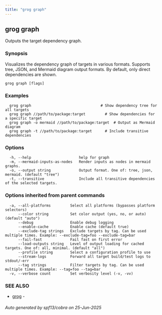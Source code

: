 ```yaml
---
title: "grog graph"
---
```

## grog graph

Outputs the target dependency graph.

### Synopsis

Visualizes the dependency graph of targets in various formats.
Supports tree, JSON, and Mermaid diagram output formats. By default, only direct dependencies are shown.

```
grog graph [flags]
```

### Examples

```
  grog graph                                # Show dependency tree for all targets
  grog graph //path/to/package:target         # Show dependencies for a specific target
  grog graph -o mermaid //path/to/package:target  # Output as Mermaid diagram
  grog graph -t //path/to/package:target      # Include transitive dependencies
```

### Options

```
  -h, --help                      help for graph
  -m, --mermaid-inputs-as-nodes   Render inputs as nodes in mermaid graphs.
  -o, --output string             Output format. One of: tree, json, mermaid. (default "tree")
  -t, --transitive                Include all transitive dependencies of the selected targets.
```

### Options inherited from parent commands

```
  -a, --all-platforms         Select all platforms (bypasses platform selectors)
      --color string          Set color output (yes, no, or auto) (default "auto")
      --debug                 Enable debug logging
      --enable-cache          Enable cache (default true)
      --exclude-tag strings   Exclude targets by tag. Can be used multiple times. Example: --exclude-tag=foo --exclude-tag=bar
      --fail-fast             Fail fast on first error
      --load-outputs string   Level of output loading for cached targets. One of: all, minimal. (default "all")
      --profile string        Select a configuration profile to use
      --stream-logs           Forward all target build/test logs to stdout/-err
      --tag strings           Filter targets by tag. Can be used multiple times. Example: --tag=foo --tag=bar
  -v, --verbose count         Set verbosity level (-v, -vv)
```

### SEE ALSO

* [grog](/reference/cli/grog/)	 -

###### Auto generated by spf13/cobra on 25-Jun-2025
